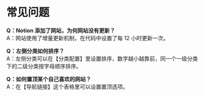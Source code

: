 # 常见问题

**Q：Notion 添加了网站，为何网站没有更新？**  
A：网站使用了增量更新机制，在代码中设置了每 12 小时更新一次。

**Q：左侧分类如何排序？**  
A：左侧分类可以在【分类配置】里设置排序，数字越小越靠前，同一个一级分类下的二级分类按字母顺序排序。

**Q：如何置顶某个自己喜欢的网站？**  
A：在【导航链接】这个表格里可以设置置顶选项。